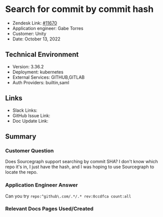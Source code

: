 
# Search for commit by commit hash <!-- Ticket Title  Hint: include keywords to make it searchable -->

- Zendesk Link: [#11670](https://sourcegraph.zendesk.com/agent/tickets/11670)
- Application engineer: Gabe Torres
- Customer: Unity <!-- Redact if this contains personally identifying information -->
- Date: October 13, 2022

<!-- Data populated from integration, speak to Ben Gordon or Michael Bali if not working -->
<!-- During Internal team trial, fill missing data manually (we are waiting for all data to sync) -->

## Technical Environment
- Version: 3.36.2​
- Deployment: kubernetes
- External Services: GITHUB,GITLAB
- Auth Providers: builtin,saml


## Links
<!-- Data for application engineer manual entry -->
- Slack Links:
- GitHub Issue Link:
- Doc Update Link:

## Summary
### Customer Question
Does Sourcegraph support searching by commit SHA? I don't know which repo it's in, I just have the hash, and I was hoping to use Sourcegraph to locate the repo.

### Application Engineer Answer
Can you try `repo:^github\.com/.*/.* rev:0ccdfca count:all`

### Relevant Docs Pages Used/Created

<!-- Once complete, upload a copy to https://github.com/sourcegraph/support-tools-internal/tree/main/resolved-tickets as a .md file -->
<!-- Name the file 11670.md -->
